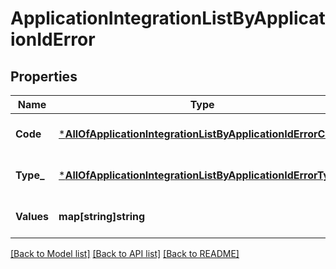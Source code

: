 # ApplicationIntegrationListByApplicationIdError

## Properties
Name | Type | Description | Notes
------------ | ------------- | ------------- | -------------
**Code** | [***AllOfApplicationIntegrationListByApplicationIdErrorCode**](AllOfApplicationIntegrationListByApplicationIdErrorCode.md) |  | [optional] [default to null]
**Type_** | [***AllOfApplicationIntegrationListByApplicationIdErrorType_**](AllOfApplicationIntegrationListByApplicationIdErrorType_.md) |   1 &#x3D; BusinessLogic  2 &#x3D; InternalServerError | [optional] [default to null]
**Values** | **map[string]string** |  | [optional] [default to null]

[[Back to Model list]](../README.md#documentation-for-models) [[Back to API list]](../README.md#documentation-for-api-endpoints) [[Back to README]](../README.md)

